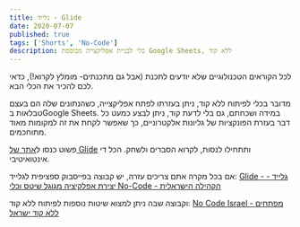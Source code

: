 ```yaml
---
title: גלייד - Glide
date: 2020-07-07
published: true
tags: ['Shorts', 'No-Code']
description: כלי לבניית אפליקצייה מבוססת Google Sheets, ללא קוד
---
```


לכל הקוראים הטכנולוגיים שלא יודעים לתכנת (אבל גם מתכנתים- מומלץ לקרוא!), כדאי לכם להכיר את הכלי הבא.

מדובר בכלי לפיתוח ללא קוד, ניתן בעזרתו לפתח אפליקצייה, כשהנתונים שלה הם בעצם טבלאות בGoogle Sheets. במידה ושכחתם, גם בלי לדעת קוד, ניתן לבצע כמעט כל דבר בעזרת הפונקציות של גליונות אלקטרוניים, כך שאפשר לקחת את זה למקומות מאוד מתוחכמים.

פשוט כנסו ל[אתר של Glide](https://www.glideapps.com/) ותתחילו לנסות, לקרוא הסברים ולשחק. הכל די אינטואיטיבי.

אם בכל מקרה אתם צריכים עזרה, יש קבוצה בפייסבוק ספציפית לגלייד: [Glide - גלייד - יצירת אפלקיציה מגוגל שיטס וכלי No-Code - הקהילה הישראלית](https://www.facebook.com/groups/glideisrael)

וקבוצה שבה ניתן למצוא שיטות נוספות לפיתוח ללא קוד: [No Code Israel - מפתחים ללא קוד ישראל](https://www.facebook.com/groups/1269292623459698)
